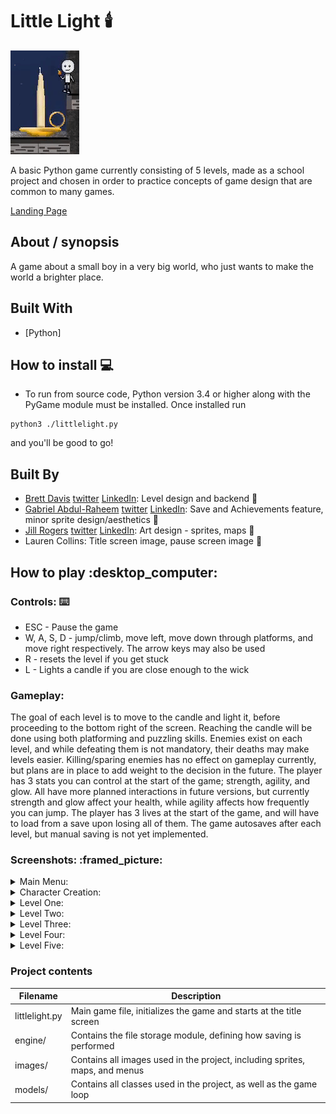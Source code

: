 # Little Light :candle:

![Candle Light](/images/giphy.gif)

A basic Python game currently consisting of 5 levels, made as a school project and chosen in order to practice concepts of game design that are common to many games.

[Landing Page](https://gabrielabdul.github.io/LittleLight/)

## About / synopsis

A game about a small boy in a very big world, who just wants to make the world a brighter place.

## Built With

* [Python]

## How to install :computer:

* To run from source code, Python version 3.4 or higher along with the PyGame module must be installed. Once installed run
```
python3 ./littlelight.py
```
and you'll be good to go!

## Built By

* [Brett Davis](https://github.com/menacingmanatee) [twitter](https://twitter.com/bre_p_d) [LinkedIn](https://www.linkedin.com/in/brett-davis-132916155/): Level design and backend :adult:
* [Gabriel Abdul-Raheem](https://github.com/gabrielabdul) [twitter](https://twitter.com/__GabrielAbdul) [LinkedIn](https://www.linkedin.com/in/gabriel-abdul-raheem-3a1a01144/): Save and Achievements feature, minor sprite design/aesthetics :adult:
* [Jill Rogers](https://github.com/jilroge7) [twitter](https://twitter.com/JilRoge7) [LinkedIn](https://www.linkedin.com/in/jill-rogers-ba29313a/): Art design - sprites, maps :woman:
* Lauren Collins: Title screen image, pause screen image :woman:

## How to play :desktop\_computer:

### Controls: :keyboard:

* ESC - Pause the game
* W, A, S, D - jump/climb, move left, move down through platforms, and move right respectively. The arrow keys may also be used
* R - resets the level if you get stuck
* L - Lights a candle if you are close enough to the wick

### Gameplay:

The goal of each level is to move to the candle and light it, before proceeding to the bottom right of the screen. Reaching the candle will be done using both platforming and puzzling skills.
Enemies exist on each level, and while defeating them is not mandatory, their deaths may make levels easier. Killing/sparing enemies has no effect on gameplay currently, but plans are in place to add weight to the decision in the future.
The player has 3 stats you can control at the start of the game; strength, agility, and glow. All have more planned interactions in future versions, but currently strength and glow affect your health, while agility affects how frequently you can jump.
The player has 3 lives at the start of the game, and will have to load from a save upon losing all of them. The game autosaves after each level, but manual saving is not yet implemented.

### Screenshots: :framed\_picture:

<details>
    <summary>Main Menu:</summary>

![Main Menu](/images/littlelight_mainMenu.png)
</details>
<details>
    <summary>Character Creation:</summary>

![Character Creation](/images/littlelight_charSelection.png)
</details>
<details>
    <summary>Level One:</summary>

![Level One](/images/littlelight_levelOne.png)
</details>
<details>
    <summary>Level Two:</summary>

![Level Two](/images/littlelight_levelTwo.png)
</details>
<details>
    <summary>Level Three:</summary>

![Level Three](/images/littlelight_levelThree.png)
</details>
<details>
    <summary>Level Four:</summary>

![Level Four](/images/littlelight_levelFour.png)
</details>
<details>
    <summary>Level Five:</summary>

![Level Five](/images/littlelight_levelFive.png)
</details>

### Project contents

| Filename | Description |
| --- | --- |
|littlelight.py|Main game file, initializes the game and starts at the title screen|
|engine/|Contains the file storage module, defining how saving is performed|
|images/|Contains all images used in the project, including sprites, maps, and menus|
|models/|Contains all classes used in the project, as well as the game loop|
